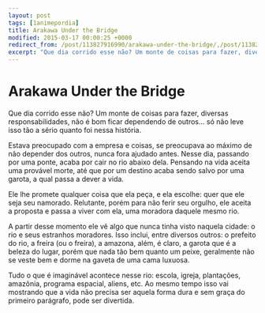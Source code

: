 ```yaml
---
layout: post
tags: [1animepordia]
title: Arakawa Under the Bridge
modified: 2015-03-17 00:00:25 +0000
redirect_from: /post/113827916990/arakawa-under-the-bridge/,/post/113827916990/
excerpt: "Que dia corrido esse não? Um monte de coisas para fazer, diversas responsabilidades, não é bom ficar dependendo de outros… só não leve isso tão a sério quanto foi nessa história."
---
```


Arakawa Under the Bridge
========================

Que dia corrido esse não? Um monte de coisas para fazer, diversas
responsabilidades, não é bom ficar dependendo de outros… só não leve
isso tão a sério quanto foi nessa história.

Estava preocupado com a empresa e coisas, se preocupava ao máximo de não
depender dos outros, nunca fora ajudado antes. Nesse dia, passando por
uma ponte, acaba por cair no rio abaixo dela. Pensando na vida aceita
uma provável morte, até que por um destino acaba sendo salvo por uma
garota, a qual passa a dever a vida.

Ele lhe promete qualquer coisa que ela peça, e ela escolhe: quer que ele
seja seu namorado. Relutante, porém para não ferir seu orgulho, ele
aceita a proposta e passa a viver com ela, uma moradora daquele mesmo
rio.

A partir desse momento ele vê algo que nunca tinha visto naquela cidade:
o rio e seus estranhos moradores. Isso inclui, entre diversos outros: o
prefeito do rio, a freira (ou o freira), a amazona, além, é claro, a
garota que é a beleza do lugar, porém que nada tão bem quanto um peixe,
geralmente não se veste bem e dorme na gaveta de uma cama luxuosa.

Tudo o que é imaginável acontece nesse rio: escola, igreja, plantações,
amazônia, programa espacial, aliens, etc. Ao mesmo tempo isso vai
mostrando que a vida não precisa ser aquela forma dura e sem graça do
primeiro parágrafo, pode ser divertida.


